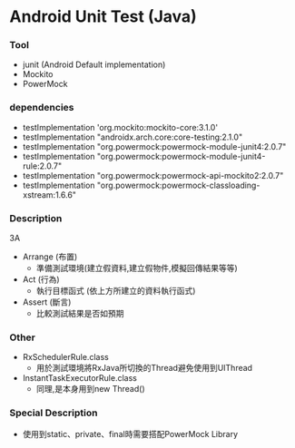 # Android Unit Test (Java)


### Tool
- junit (Android Default implementation)
- Mockito
- PowerMock


### dependencies
- testImplementation 'org.mockito:mockito-core:3.1.0'
- testImplementation "androidx.arch.core:core-testing:2.1.0"
- testImplementation "org.powermock:powermock-module-junit4:2.0.7"
- testImplementation "org.powermock:powermock-module-junit4-rule:2.0.7"
- testImplementation "org.powermock:powermock-api-mockito2:2.0.7"
- testImplementation "org.powermock:powermock-classloading-xstream:1.6.6"


### Description
3A
- Arrange (布置)
  - 準備測試環境(建立假資料,建立假物件,模擬回傳結果等等)
- Act (行為)
  - 執行目標函式 (依上方所建立的資料執行函式)
- Assert (斷言)
  - 比較測試結果是否如預期
    
### Other
- RxSchedulerRule.class
    - 用於測試環境將RxJava所切換的Thread避免使用到UIThread
- InstantTaskExecutorRule.class
    - 同理,是本身用到new Thread()
    
### Special Description
- 使用到static、private、final時需要搭配PowerMock Library